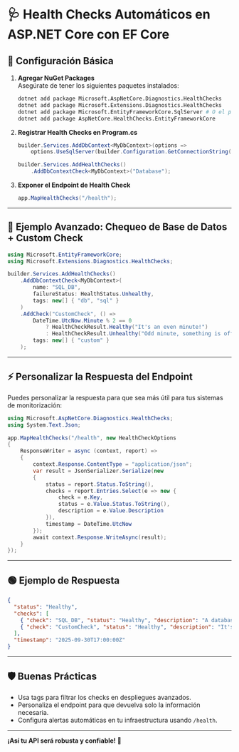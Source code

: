 # 🩺 Health Checks Automáticos en ASP.NET Core con EF Core

## 🚀 Configuración Básica

1. **Agregar NuGet Packages**  
   Asegúrate de tener los siguientes paquetes instalados:
   ```bash
   dotnet add package Microsoft.AspNetCore.Diagnostics.HealthChecks
   dotnet add package Microsoft.Extensions.Diagnostics.HealthChecks
   dotnet add package Microsoft.EntityFrameworkCore.SqlServer # O el proveedor de tu base de datos
   dotnet add package AspNetCore.HealthChecks.EntityFrameworkCore
   ```

2. **Registrar Health Checks en Program.cs**
   ```csharp
   builder.Services.AddDbContext<MyDbContext>(options =>
       options.UseSqlServer(builder.Configuration.GetConnectionString("DefaultConnection")));

   builder.Services.AddHealthChecks()
       .AddDbContextCheck<MyDbContext>("Database");
   ```

3. **Exponer el Endpoint de Health Check**
   ```csharp
   app.MapHealthChecks("/health");
   ```

---

## 🔎 Ejemplo Avanzado: Chequeo de Base de Datos + Custom Check

```csharp
using Microsoft.EntityFrameworkCore;
using Microsoft.Extensions.Diagnostics.HealthChecks;

builder.Services.AddHealthChecks()
    .AddDbContextCheck<MyDbContext>(
        name: "SQL_DB",
        failureStatus: HealthStatus.Unhealthy,
        tags: new[] { "db", "sql" }
    )
    .AddCheck("CustomCheck", () =>
        DateTime.UtcNow.Minute % 2 == 0
            ? HealthCheckResult.Healthy("It's an even minute!")
            : HealthCheckResult.Unhealthy("Odd minute, something is off."),
        tags: new[] { "custom" }
    );
```

---

## ⚡ Personalizar la Respuesta del Endpoint

Puedes personalizar la respuesta para que sea más útil para tus sistemas de monitorización:

```csharp
using Microsoft.AspNetCore.Diagnostics.HealthChecks;
using System.Text.Json;

app.MapHealthChecks("/health", new HealthCheckOptions
{
    ResponseWriter = async (context, report) =>
    {
        context.Response.ContentType = "application/json";
        var result = JsonSerializer.Serialize(new
        {
            status = report.Status.ToString(),
            checks = report.Entries.Select(e => new {
                check = e.Key,
                status = e.Value.Status.ToString(),
                description = e.Value.Description
            }),
            timestamp = DateTime.UtcNow
        });
        await context.Response.WriteAsync(result);
    }
});
```

---

## 🟢 Ejemplo de Respuesta

```json
{
  "status": "Healthy",
  "checks": [
    { "check": "SQL_DB", "status": "Healthy", "description": "A database check" },
    { "check": "CustomCheck", "status": "Healthy", "description": "It's an even minute!" }
  ],
  "timestamp": "2025-09-30T17:00:00Z"
}
```

---

## 🛡️ Buenas Prácticas

- Usa tags para filtrar los checks en despliegues avanzados.
- Personaliza el endpoint para que devuelva solo la información necesaria.
- Configura alertas automáticas en tu infraestructura usando `/health`.

---

**¡Así tu API será robusta y confiable! 🚀**
